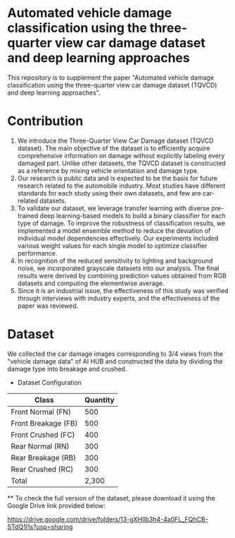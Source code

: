 # Automated vehicle damage classification using the three-quarter view car damage dataset and deep learning approaches

This repository is to supplement the paper "Automated vehicle damage classification using the three-quarter view car damage dataset (TQVCD) and deep learning approaches".

# Contribution
1. We introduce the Three-Quarter View Car Damage dataset (TQVCD dataset). The main objective of the dataset is to efficiently acquire comprehensive information on damage without explicitly labeling every damaged part. Unlike other datasets, the TQVCD dataset is constructed as a reference by mixing vehicle orientation and damage type.
2. Our research is public data and is expected to be the basis for future research related to the automobile industry. Most studies have different standards for each study using their own datasets, and few are car-related datasets.
3. To validate our dataset, we leverage transfer learning with diverse pre-trained deep learning-based models to build a binary classifier for each type of damage. To improve the robustness of classification results, we implemented a model ensemble method to reduce the deviation of individual model dependencies effectively. Our experiments included various weight values for each single model to optimize classifier performance.
4. In recognition of the reduced sensitivity to lighting and background noise, we incorporated grayscale datasets into our analysis. The final results were derived by combining prediction values obtained from RGB datasets and computing the elementwise average.    
5. Since it is an industrial issue, the effectiveness of this study was verified through interviews with industry experts, and the effectiveness of the paper was reviewed.

# Dataset
We collected the car damage images corresponding to 3/4 views from the "vehicle damage data" of AI HUB and constructed the data by dividing the damage type into breakage and crushed.

- Dataset Configuration

| Class                | Quantity |
|----------------------|----------|
| Front Normal (FN)    | 500      |
| Front Breakage (FB)  | 500      |
| Front Crushed (FC)   | 400      |
| Rear Normal (RN)     | 300      |
| Rear Breakage (RB)   | 300      |
| Rear Crushed (RC)    | 300      |
|       Total          | 2,300    |

** To check the full version of the dataset, please download it using the Google Drive link provided below:

https://drive.google.com/drive/folders/13-gXHIlb3h4-4a0FL_FQhCB-STdQ1I1s?usp=sharing
